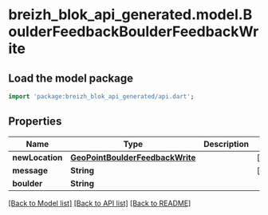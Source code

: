 # breizh_blok_api_generated.model.BoulderFeedbackBoulderFeedbackWrite

## Load the model package
```dart
import 'package:breizh_blok_api_generated/api.dart';
```

## Properties
Name | Type | Description | Notes
------------ | ------------- | ------------- | -------------
**newLocation** | [**GeoPointBoulderFeedbackWrite**](GeoPointBoulderFeedbackWrite.md) |  | [optional] 
**message** | **String** |  | [optional] 
**boulder** | **String** |  | 

[[Back to Model list]](../README.md#documentation-for-models) [[Back to API list]](../README.md#documentation-for-api-endpoints) [[Back to README]](../README.md)


